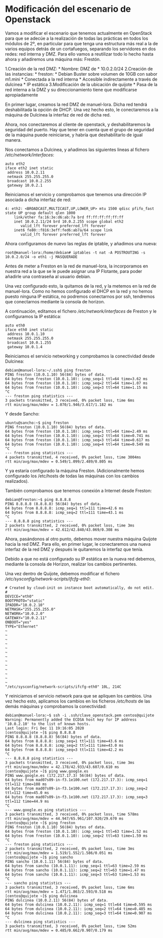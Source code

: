 # Modificación del escenario de Openstack

Vamos a modificar el escenario que tenemos actualmente en OpenStack para que 
se adecúe a la realización de todas las prácticas en todos los módulos de 2º, 
en particular para que tenga una estructura más real a la de varios equipos 
detrás de un cortafuegos, separando los servidores en dos redes: red interna y 
DMZ. Para ello vamos a reutilizar todo lo hecho hasta ahora y añadiremos una 
máquina más: Frestón.


1.Creación de la red DMZ:
      * Nombre: DMZ de <nombre de usuario>
      * 10.0.2.0/24
2.Creación de las instancias:
      * freston:
           * Debian Buster sobre volumen de 10GB con sabor m1.mini
           * Conectada a la red interna
           * Accesible indirectamente a través de dulcinea
           * IP estática
3.Modificación de la ubicación de quijote
      * Pasa de la red interna a la DMZ y su direccionamiento tiene 
	que modificarse apropiadamente

En primer lugar, creamos la red DMZ de manuel-lora. Dicha red tendrá 
deshabilitada la opción de DHCP. Una vez hecho esto, le conectaremos a la
máquina de Dulcinea la interfaz de red de dicha red.

Ahora, nos conectaremos al cliente de openstack, y deshabilitaremos la seguridad
del puerto. Hay que tener en cuenta que el grupo de seguridad de la máquina
puede reiniciarse, y habría que deshabilitarlo de igual manera.

Nos conectamos a Dulcinea, y añadimos las siguientes lineas al fichero
_/etc/network/interfaces_:

```
auto eth2
iface eth2 inet static
 address 10.0.2.11
 netmask 255.255.255.0
 broadcast 10.0.2.255
 gateway 10.0.2.1
```

Reiniciamos el servicio y comprobamos que tenemos una dirección IP asociada a 
dicha interfaz de red:

```
4: eth2: <BROADCAST,MULTICAST,UP,LOWER_UP> mtu 1500 qdisc pfifo_fast state UP group default qlen 1000
    link/ether fa:16:3e:d6:ab:7a brd ff:ff:ff:ff:ff:ff
    inet 10.0.2.11/24 brd 10.0.2.255 scope global eth2
       valid_lft forever preferred_lft forever
    inet6 fe80::f816:3eff:fed6:ab7a/64 scope link 
       valid_lft forever preferred_lft forever
```

Ahora configuramos de nuevo las reglas de iptable, y añadimos una nueva:

```
root@manuel-lora:/home/debian# iptables -t nat -A POSTROUTING -s 10.0.2.0/24 -o eth1 -j MASQUERADE
```

Antes de meter a Freston en la red de manuel-lora, la incorporamos en nuestra red a la
que se le puede asignar una IP Flotante, para poder añadirle una contraseña al
usuario debian.

Una vez configurado esto, la quitamos de la red, y la metemos en la red 
de manuel-lora. Como no hemos configurado el DHCP en la red y no
hemos puesto ninguna IP estática, no podremos conectarnos por ssh,
tendremos que conectarnos mediante la consola de horizon.

A continuación, editamos el fichero _/etc/network/interfaces_ de Freston y
le configuramos la IP estática:

```
auto eth0
iface eth0 inet static
 address 10.0.1.10
 netmask 255.255.255.0
 broadcast 10.0.1.255
 gateway 10.0.1.4
```

Reiniciamos el servicio networking y comprobamos la conectividad desde Dulcinea:

```
debian@manuel-lora:~/.ssh$ ping freston
PING freston (10.0.1.10) 56(84) bytes of data.
64 bytes from freston (10.0.1.10): icmp_seq=1 ttl=64 time=3.62 ms
64 bytes from freston (10.0.1.10): icmp_seq=2 ttl=64 time=1.07 ms
64 bytes from freston (10.0.1.10): icmp_seq=3 ttl=64 time=1.15 ms
^C
--- freston ping statistics ---
3 packets transmitted, 3 received, 0% packet loss, time 6ms
rtt min/avg/max/mdev = 1.070/1.946/3.617/1.182 ms
```

Y desde Sancho:

```
ubuntu@sancho:~$ ping freston
PING freston (10.0.1.10) 56(84) bytes of data.
64 bytes from freston (10.0.1.10): icmp_seq=1 ttl=64 time=2.49 ms
64 bytes from freston (10.0.1.10): icmp_seq=2 ttl=64 time=0.741 ms
64 bytes from freston (10.0.1.10): icmp_seq=3 ttl=64 time=0.617 ms
64 bytes from freston (10.0.1.10): icmp_seq=4 ttl=64 time=0.549 ms
^C
--- freston ping statistics ---
4 packets transmitted, 4 received, 0% packet loss, time 3004ms
rtt min/avg/max/mdev = 0.549/1.099/2.489/0.805 ms
```

Y ya estaría configurado la máquina Freston. (Adicionalmente hemos
configurado los /etc/hosts de todas las máquinas con los cambios
realizados).


También comprobamos que tenemos conexión a Internet desde Freston:

```
debian@freston:~$ ping 8.8.8.8
PING 8.8.8.8 (8.8.8.8) 56(84) bytes of data.
64 bytes from 8.8.8.8: icmp_seq=1 ttl=111 time=42.6 ms
64 bytes from 8.8.8.8: icmp_seq=2 ttl=111 time=43.1 ms
^C
--- 8.8.8.8 ping statistics ---
2 packets transmitted, 2 received, 0% packet loss, time 3ms
rtt min/avg/max/mdev = 42.612/42.840/43.069/0.308 ms
```

Ahora, pasándonos al otro punto, debemos mover nuestra máquina 
Quijote hacia la red DMZ. Para ello, en primer lugar, le 
conectaremos una nueva interfaz de la red DMZ y después le 
quitaremos la interfaz que tenía.

Debido a que no está configurado su IP estática en la nueva red
debemos, mediante la consola de Horizon, realizar los cambios 
pertinentes.

Una vez dentro de Quijote, debemos modificar el fichero
_/etc/sysconfig/network-scripts/ifcfg-eth0_:

```
# Created by cloud-init on instance boot automatically, do not edit.
#
DEVICE="eth0"
BOOTPROTO="static"
IPADDR="10.0.2.10"
NETMASK="255.255.255.0"
NETWORK="10.0.2.0"
GATEWAY="10.0.2.11"
ONBOOT="yes"
TYPE="Ethernet"
~                                                                               
~                                                                               
~                                                                               
~                                                                               
~                                                                               
~                                                                               
~                                                                               
~                                                                               
~                                                                               
~                                                                               
~                                                                               
~                                                                               
~                                                                               
"/etc/sysconfig/network-scripts/ifcfg-eth0" 10L, 214C
``` 

Y reiniciamos el servicio network para que se apliquen los cambios.
Una vez hecho esto, aplicamos los cambios en los ficheros 
_/etc/hosts_ de las demás máquinas y comprobamos la conectividad:

```
debian@manuel-lora:~$ ssh -i .ssh/clave_openstack.pem centos@quijote
Warning: Permanently added the ECDSA host key for IP address '10.0.2.10' to the list of known hosts.
Last login: Fri Dec 11 19:16:05 2020
[centos@quijote ~]$ ping 8.8.8.8
PING 8.8.8.8 (8.8.8.8) 56(84) bytes of data.
64 bytes from 8.8.8.8: icmp_seq=1 ttl=111 time=43.6 ms
64 bytes from 8.8.8.8: icmp_seq=2 ttl=111 time=43.0 ms
64 bytes from 8.8.8.8: icmp_seq=3 ttl=111 time=42.2 ms
^C
--- 8.8.8.8 ping statistics ---
3 packets transmitted, 3 received, 0% packet loss, time 3ms
rtt min/avg/max/mdev = 42.178/42.933/43.607/0.610 ms
[centos@quijote ~]$ ping www.google.es
PING www.google.es (172.217.17.3) 56(84) bytes of data.
64 bytes from mad07s09-in-f3.1e100.net (172.217.17.3): icmp_seq=1 ttl=112 time=108 ms
64 bytes from mad07s09-in-f3.1e100.net (172.217.17.3): icmp_seq=2 ttl=112 time=45.0 ms
64 bytes from mad07s09-in-f3.1e100.net (172.217.17.3): icmp_seq=3 ttl=112 time=44.9 ms
^C
--- www.google.es ping statistics ---
3 packets transmitted, 3 received, 0% packet loss, time 578ms
rtt min/avg/max/mdev = 44.947/65.961/107.920/29.670 ms
[centos@quijote ~]$ ping freston
PING freston (10.0.1.10) 56(84) bytes of data.
64 bytes from freston (10.0.1.10): icmp_seq=1 ttl=63 time=1.52 ms
64 bytes from freston (10.0.1.10): icmp_seq=2 ttl=63 time=1.59 ms
^C
--- freston ping statistics ---
2 packets transmitted, 2 received, 0% packet loss, time 3ms
rtt min/avg/max/mdev = 1.519/1.552/1.586/0.051 ms
[centos@quijote ~]$ ping sancho
PING sancho (10.0.1.11) 56(84) bytes of data.
64 bytes from sancho (10.0.1.11): icmp_seq=1 ttl=63 time=2.59 ms
64 bytes from sancho (10.0.1.11): icmp_seq=2 ttl=63 time=1.47 ms
64 bytes from sancho (10.0.1.11): icmp_seq=3 ttl=63 time=1.53 ms
^C
--- sancho ping statistics ---
3 packets transmitted, 3 received, 0% packet loss, time 6ms
rtt min/avg/max/mdev = 1.471/1.863/2.593/0.518 ms
[centos@quijote ~]$ ping dulcinea
PING dulcinea (10.0.2.11) 56(84) bytes of data.
64 bytes from dulcinea (10.0.2.11): icmp_seq=1 ttl=64 time=0.595 ms
64 bytes from dulcinea (10.0.2.11): icmp_seq=2 ttl=64 time=0.485 ms
64 bytes from dulcinea (10.0.2.11): icmp_seq=3 ttl=64 time=0.907 ms
^C
--- dulcinea ping statistics ---
3 packets transmitted, 3 received, 0% packet loss, time 52ms
rtt min/avg/max/mdev = 0.485/0.662/0.907/0.179 ms
```

